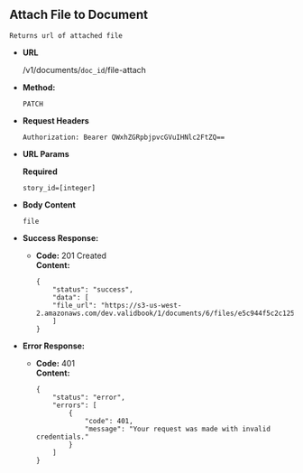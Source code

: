 **Attach File to Document**
----
    Returns url of attached file

* **URL**

    /v1/documents/`doc_id`/file-attach

* **Method:**

    `PATCH`

*  **Request Headers**

    `Authorization: Bearer QWxhZGRpbjpvcGVuIHNlc2FtZQ==`
    
*  **URL Params**

    **Required**
      
    `story_id=[integer]`

* **Body Content**

   `file`

* **Success Response:**

  * **Code:**  201 Created <br />
**Content:**
    ```
    {
        "status": "success",
        "data": [
        "file_url": "https://s3-us-west-2.amazonaws.com/dev.validbook/1/documents/6/files/e5c944f5c2c1250eac3d5116bc4e9abbf47a5951f1ed6f19b67365b0dedeb807.zip"
        ]
    }
    ```

* **Error Response:**

  * **Code:** 401 <br />
**Content:**
    ```
    {
        "status": "error",
        "errors": [
            {
                "code": 401,
                "message": "Your request was made with invalid credentials."
            }
        ]
    }
    ```

